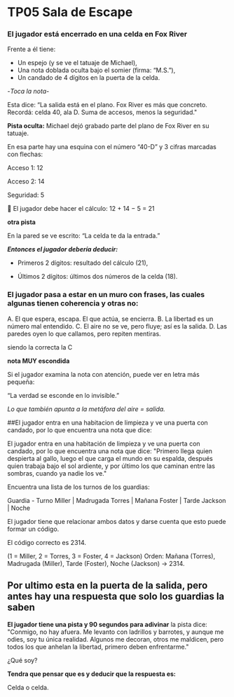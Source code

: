 # TP05 Sala de Escape

### El jugador está encerrado en una celda en Fox River
Frente a él tiene:

- Un espejo (y se ve el tatuaje de Michael),
- Una nota doblada oculta bajo el somier (firma: “M.S.”),
- Un candado de 4 dígitos en la puerta de la celda.

-*Toca la nota*-

Esta dice: “La salida está en el plano. Fox River es más que concreto. Recordá: celda 40, ala D. Suma de accesos, menos la seguridad."

**Pista oculta:**
Michael dejó grabado parte del plano de Fox River en su tatuaje.

En esa parte hay una esquina con el número “40-D” y 3 cifras marcadas con flechas:

Acceso 1: 12

Acceso 2: 14

Seguridad: 5

🧠 El jugador debe hacer el cálculo:
12 + 14 − 5 = 21

**otra pista**

En la pared se ve escrito: “La celda te da la entrada.”

***Entonces el jugador debería deducir:***

- Primeros 2 dígitos: resultado del cálculo (21),

- Últimos 2 dígitos: últimos dos números de la celda (18).

### El jugador pasa a estar en un muro con frases, las cuales algunas tienen coherencia y otras no:

A. El que espera, escapa. El que actúa, se encierra.
B. La libertad es un número mal entendido.
C. El aire no se ve, pero fluye; así es la salida.
D. Las paredes oyen lo que callamos, pero repiten mentiras.

siendo la correcta la C

**nota MUY escondida**

Si el jugador examina la nota con atención, puede ver en letra más pequeña:

“La verdad se esconde en lo invisible.”

*Lo que también apunta a la metáfora del aire = salida.*

##El jugador entra en una habitacion de limpieza y ve una puerta con candado, por lo que encuentra una nota que dice:

El jugador entra en una habitación de limpieza y ve una puerta con candado, por lo que encuentra una nota que dice:
"Primero llega quien despierta al gallo, luego el que carga el mundo en su espalda, después quien trabaja bajo el sol ardiente, y por último los que caminan entre las sombras, cuando ya nadie los ve."

Encuentra una lista de los turnos de los guardias:

Guardia - Turno
Miller | Madrugada
Torres | Mañana
Foster | Tarde
Jackson | Noche

El jugador tiene que relacionar ambos datos y darse cuenta que esto puede formar un código.

El código correcto es 2314.

(1 = Miller, 2 = Torres, 3 = Foster, 4 = Jackson)
Orden: Mañana (Torres), Madrugada (Miller), Tarde (Foster), Noche (Jackson) → 2314.

 ## Por ultimo esta en la puerta de la salida, pero antes hay una respuesta que solo los guardias la saben ##

 **El jugador tiene una pista y 90 segundos para adivinar**
 la pista dice:
   "Conmigo, no hay afuera. Me levanto con ladrillos y barrotes, 
   y aunque me odies, soy tu única realidad.
   Algunos me decoran, otros me maldicen,
   pero todos los que anhelan la libertad,
   primero deben enfrentarme."
   
 ¿Qué soy?

 **Tendra que pensar que es y deducir que la respuesta es:**
 
 Celda o celda.

 


 

